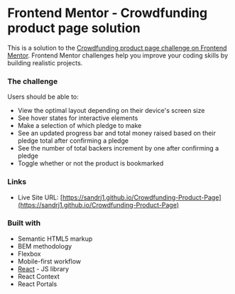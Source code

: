 # Frontend Mentor - Crowdfunding product page solution

This is a solution to the [Crowdfunding product page challenge on Frontend Mentor](https://www.frontendmentor.io/challenges/crowdfunding-product-page-7uvcZe7ZR). Frontend Mentor challenges help you improve your coding skills by building realistic projects. 

### The challenge

Users should be able to:

- View the optimal layout depending on their device's screen size
- See hover states for interactive elements
- Make a selection of which pledge to make
- See an updated progress bar and total money raised based on their pledge total after confirming a pledge
- See the number of total backers increment by one after confirming a pledge
- Toggle whether or not the product is bookmarked

### Links

- Live Site URL: [https://sandrj1.github.io/Crowdfunding-Product-Page](https://sandrj1.github.io/Crowdfunding-Product-Page)

### Built with

- Semantic HTML5 markup
- BEM methodology
- Flexbox
- Mobile-first workflow
- [React](https://reactjs.org/) - JS library
- React Context
- React Portals